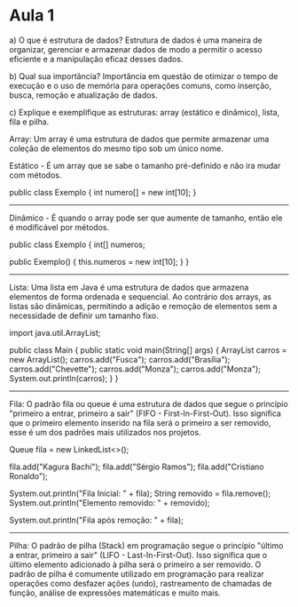 # Aula 1

a) O que é estrutura de dados?
Estrutura de dados é uma maneira de organizar, gerenciar e armazenar dados de modo a permitir o acesso eficiente e a manipulação eficaz desses dados.

b) Qual sua importância?
Importância em questão de otimizar o tempo de execução e o uso de memória para operações comuns, como inserção, busca, remoção e atualização de dados. 

c) Explique e exemplifique as estruturas: array (estático e dinâmico), lista, fila e pilha.

Array:
Um array é uma estrutura de dados que permite armazenar uma coleção de elementos do mesmo tipo sob um único nome.

Estático - É um array que se sabe o tamanho pré-definido e não ira mudar com métodos.

public class Exemplo {
int numero[] = new int[10];
}

______________________________________________________________________________________________________________________________________________________________________________________________________________________________

Dinâmico - É quando o array pode ser que aumente de tamanho, então ele é modificável por métodos.

public class Exemplo {
int[] numeros;

public Exemplo() {
this.numeros = new int[10];
}
}

______________________________________________________________________________________________________________________________________________________________________________________________________________________________

Lista:
Uma lista em Java é uma estrutura de dados que armazena elementos de forma ordenada e sequencial. Ao contrário dos arrays, as listas são dinâmicas, permitindo a adição e remoção de elementos sem a necessidade de definir um tamanho fixo.

import java.util.ArrayList;

public class Main {
  public static void main(String[] args) {
   ArrayList<String> carros = new ArrayList<String>();
   carros.add("Fusca");
   carros.add("Brasília");
   carros.add("Chevette");
   carros.add("Monza");
   carros.add("Monza");
   System.out.println(carros);
   }
}

______________________________________________________________________________________________________________________________________________________________________________________________________________________________

Fila:
O padrão fila ou queue é uma estrutura de dados que segue o princípio "primeiro a entrar, primeiro a sair" (FIFO - First-In-First-Out).
Isso significa que o primeiro elemento inserido na fila será o primeiro a ser removido, esse é um dos padrões mais utilizados nos projetos.

Queue<String> fila = new LinkedList<>();

fila.add("Kagura Bachi");
fila.add("Sérgio Ramos");
fila.add("Cristiano Ronaldo");

System.out.println("Fila Inicial: " + fila);
String removido = fila.remove();
System.out.println("Elemento removido: " + removido);

System.out.println("Fila após remoção: " + fila);

______________________________________________________________________________________________________________________________________________________________________________________________________________________________

Pilha:
O padrão de pilha (Stack) em programação segue o princípio "último a entrar, primeiro a sair" (LIFO - Last-In-First-Out). Isso significa que o último elemento adicionado à pilha será o primeiro a ser removido. 
O padrão de pilha é comumente utilizado em programação para realizar operações como desfazer ações (undo), rastreamento de chamadas de função, análise de expressões matemáticas e muito mais.






